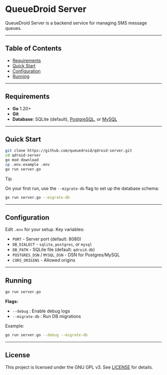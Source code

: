 # QueueDroid Server

QueueDroid Server is a backend service for managing SMS message queues.

---

## Table of Contents

- [Requirements](#requirements)
- [Quick Start](#quick-start)
- [Configuration](#configuration)
- [Running](#running)

---

## Requirements

- **Go** 1.20+
- **Git**
- **Database**: SQLite (default), [PostgreSQL](https://www.postgresql.org/download/), or [MySQL](https://dev.mysql.com/downloads/)

---

## Quick Start

```sh
git clone https://github.com/queuedroid/qdroid-server.git
cd qdroid-server
go mod download
cp .env.example .env
go run server.go
```

> [!TIP]
>
> On your first run, use the `--migrate-db` flag to set up the database schema:
>
> ```bash
> go run server.go --migrate-db
> ```

---

## Configuration

Edit `.env` for your setup. Key variables:

- `PORT` - Server port (default: 8080)
- `DB_DIALECT` - `sqlite`, `postgres`, or `mysql`
- `DB_PATH` - SQLite file (default: `qdroid.db`)
- `POSTGRES_DSN` / `MYSQL_DSN` - DSN for Postgres/MySQL
- `CORS_ORIGINS` - Allowed origins

---

## Running

```sh
go run server.go
```

**Flags:**

- `--debug` : Enable debug logs
- `--migrate-db` : Run DB migrations

Example:

```sh
go run server.go --debug --migrate-db
```

---

## License

This project is licensed under the GNU GPL v3. See [LICENSE](LICENSE) for details.
